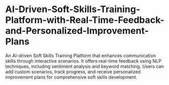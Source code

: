 # AI-Driven-Soft-Skills-Training-Platform-with-Real-Time-Feedback-and-Personalized-Improvement-Plans
An AI-driven Soft Skills Training Platform that enhances communication skills through interactive scenarios. It offers real-time feedback using NLP techniques, including sentiment analysis and keyword matching. Users can add custom scenarios, track progress, and receive personalized improvement plans for comprehensive soft skills development.
